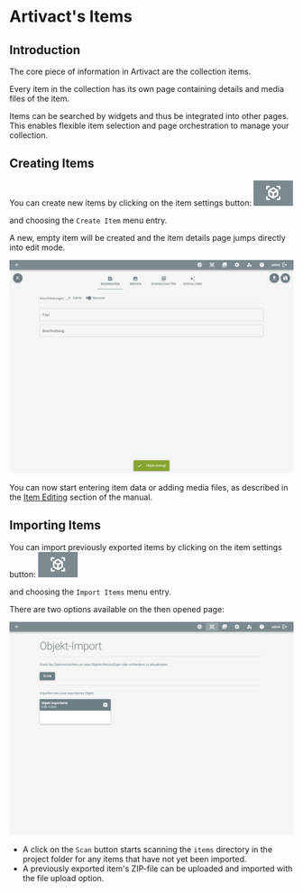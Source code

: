 # Artivact's Items

## Introduction

The core piece of information in Artivact are the collection items.

Every item in the collection has its own page containing details and media files of the item.

Items can be searched by widgets and thus be integrated into other pages.
This enables flexible item selection and page orchestration to manage your collection.

## Creating Items

You can create new items by clicking on the item settings button:
![item-settings-button](../introduction/assets/about/item-settings-button.png)

and choosing the ``Create Item`` menu entry.

A new, empty item will be created and the item details page jumps directly into edit mode.

![artivact-main-layout-create](./assets/create-items/artivact-main-layout-create.png)

You can now start entering item data or adding media files, as described in the [Item Editing](./item-editing.md) section of the manual.

## Importing Items

You can import previously exported items by clicking on the item settings button:
![item-settings-button](../introduction/assets/about/item-settings-button.png)

and choosing the ``Import Items`` menu entry.

There are two options available on the then opened page:

![artivact-main-layout-import](./assets/create-items/artivact-main-layout-import.png)

- A click on the ``Scan`` button starts scanning the ``items`` directory in the project folder for any items that have not yet been imported.
- A previously exported item's ZIP-file can be uploaded and imported with the file upload option.
